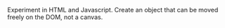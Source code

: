 Experiment in HTML and Javascript. Create an object that can be moved freely on the DOM, not a canvas.
